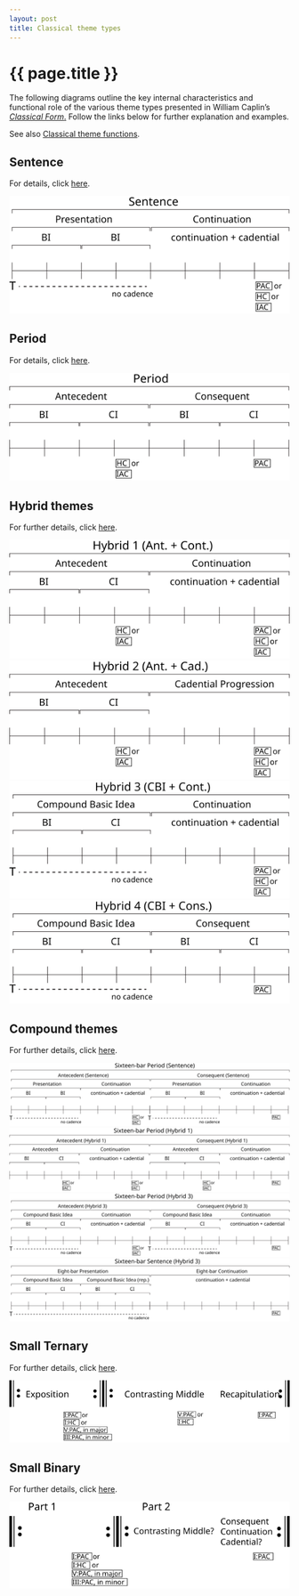 ```yaml
---
layout: post
title: Classical theme types
---
```


{{ page.title }}
================

The following diagrams outline the key internal characteristics and functional role of the various theme types presented in William Caplin’s [*Classical Form*.](https://openlibrary.org/works/OL2689355W/Classical_form) Follow the links below for further explanation and examples.

See also [Classical theme functions](themeFunctions.html).

Sentence
--------

For details, click [here](sentence.html).

<img src="Graphics/ClassicalThemes/sentence.svg" onerror="this.src='Graphics/ClassicalThemes/sentence.png'">

Period
------

For details, click [here](period.html).

<img src="Graphics/ClassicalThemes/period.svg" onerror="this.src='Graphics/ClassicalThemes/period.png'">


Hybrid themes
-------------

For further details, click [here](hybridThemes.html).

<img src="Graphics/ClassicalThemes/hybrid1.svg" onerror="this.src='Graphics/ClassicalThemes/hybrid1.png'">
<img src="Graphics/ClassicalThemes/hybrid2.svg" onerror="this.src='Graphics/ClassicalThemes/hybrid2.png'">
<img src="Graphics/ClassicalThemes/hybrid3.svg" onerror="this.src='Graphics/ClassicalThemes/hybrid3.png'">
<img src="Graphics/ClassicalThemes/hybrid4.svg" onerror="this.src='Graphics/ClassicalThemes/hybrid4.png'">


Compound themes
---------------

For further details, click [here](compoundThemes.html).

<img src="Graphics/ClassicalThemes/16period-sent.svg" onerror="this.src='Graphics/ClassicalThemes/16period-sent.png'">
<img src="Graphics/ClassicalThemes/16period-hybrid1.svg" onerror="this.src='Graphics/ClassicalThemes/16period-hybrid1.png'">
<img src="Graphics/ClassicalThemes/16period-hybrid3.svg" onerror="this.src='Graphics/ClassicalThemes/16period-hybrid3.png'">
<img src="Graphics/ClassicalThemes/16sentence.svg" onerror="this.src='Graphics/ClassicalThemes/16sentence.png'">

Small Ternary
---------------

For further details, click [here](smallTernary.html).

<img src="Graphics/ClassicalThemes/smallTernary.svg" onerror="this.src='Graphics/ClassicalThemes/smallTernary.png'">


Small Binary
---------------

For further details, click [here](smallBinary.html).

<img src="Graphics/ClassicalThemes/smallBinary.svg" onerror="this.src='Graphics/ClassicalThemes/smallBinary.png'">




